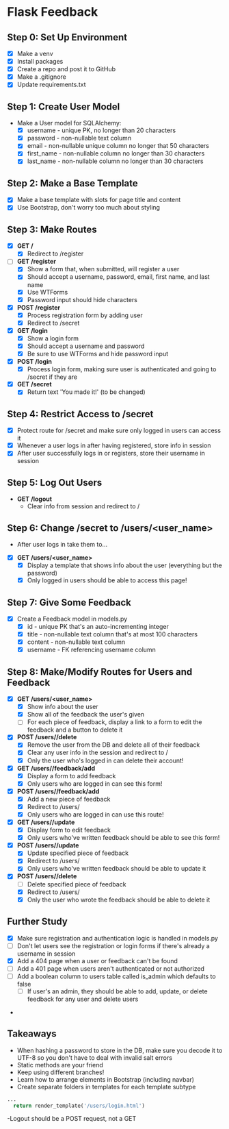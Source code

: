# Flask Feedback

## Step 0: Set Up Environment

- [x] Make a venv
- [x] Install packages
- [x] Create a repo and post it to GitHub
- [x] Make a .gitignore
- [x] Update requirements.txt

## Step 1: Create User Model

- Make a User model for SQLAlchemy:
  - [x] username - unique PK, no longer than 20 characters
  - [x] password - non-nullable text column
  - [x] email - non-nullable unique column no longer that 50 characters
  - [x] first_name - non-nullable column no longer than 30 characters
  - [x] last_name - non-nullable column no longer than 30 characters

## Step 2: Make a Base Template

- [x] Make a base template with slots for page title and content
- [x] Use Bootstrap, don't worry too much about styling

## Step 3: Make Routes

- [x] **GET /**
  - [x] Redirect to /register
- [ ] **GET /register**
  - [x] Show a form that, when submitted, will register a user
  - [x] Should accept a username, password, email, first name, and last name
  - [x] Use WTForms
  - [x] Password input should hide characters
- [x] **POST /register**
  - [x] Process registration form by adding user
  - [x] Redirect to /secret
- [x] **GET /login**
  - [x] Show a login form
  - [x] Should accept a username and password
  - [x] Be sure to use WTForms and hide password input
- [x] **POST /login**
  - [x] Process login form, making sure user is authenticated and going to /secret if they are
- [x] **GET /secret**
  - [x] Return text 'You made it!' (to be changed)

## Step 4: Restrict Access to /secret

- [x] Protect route for /secret and make sure only logged in users can access it
- [x] Whenever a user logs in after having registered, store info in session
- [x] After user successfully logs in or registers, store their username in session

## Step 5: Log Out Users

- **GET /logout**
  - Clear info from session and redirect to /

## Step 6: Change /secret to /users/<user_name>

- After user logs in take them to...
- [x] **GET /users/<user_name>**
  - [x] Display a template that shows info about the user (everything but the password)
  - [x] Only logged in users should be able to access this page!

## Step 7: Give Some Feedback

- [x] Create a Feedback model in models.py
  - [x] id - unique PK that's an auto-incrementing integer
  - [x] title - non-nullable text column that's at most 100 characters
  - [x] content - non-nullable text column
  - [x] username - FK referencing username column

## Step 8: Make/Modify Routes for Users and Feedback

- [x] **GET /users/<user_name>**
  - [x] Show info about the user
  - [x] Show all of the feedback the user's given
  - [ ] For each piece of feedback, display a link to a form to edit the feedback and a button to delete it
- [x] **POST /users/<username>/delete**
  - [x] Remove the user from the DB and delete all of their feedback
  - [x] Clear any user info in the session and redirect to /
  - [x] Only the user who's logged in can delete their account!
- [x] **GET /users/<username>/feedback/add**
  - [x] Display a form to add feedback
  - [x] Only users who are logged in can see this form!
- [x] **POST /users/<username>/feedback/add**
  - [x] Add a new piece of feedback
  - [x] Redirect to /users/<username>
  - [x] Only users who are logged in can use this route!
- [x] **GET /users/<feedback-id>/update**
  - [x] Display form to edit feedback
  - [x] Only users who've written feedback should be able to see this form!
- [x] **POST /users/<feedback-id>/update**
  - [x] Update specified piece of feedback
  - [x] Redirect to /users/<username>
  - [x] Only users who've written feedback should be able to update it
- [x] **POST /users/<feedback-id>/delete**
  - [ ] Delete specified piece of feedback
  - [x] Redirect to /users/<username>
  - [x] Only the user who wrote the feedback should be able to delete it

## Further Study

- [x] Make sure registration and authentication logic is handled in models.py
- [ ] Don't let users see the registration or login forms if there's already a username in session
- [x] Add a 404 page when a user or feedback can't be found
- [ ] Add a 401 page when users aren't authenticated or not authorized
- [ ] Add a boolean column to users table called is_admin which defaults to false
  - [ ] If user's an admin, they should be able to add, update, or delete feedback for any user and delete users
- 

## Takeaways

- When hashing a password to store in the DB, make sure you decode it to UTF-8 so you don't have to deal with invalid salt errors
- Static methods are your friend
- Keep using different branches!
- Learn how to arrange elements in Bootstrap (including navbar)
- Create separate folders in templates for each template subtype

```python
...
  return render_template('/users/login.html')
```
-Logout should be a POST request, not a GET
